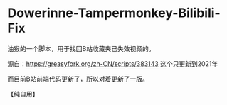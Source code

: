 # Dowerinne-Tampermonkey-Bilibili-Fix
油猴的一个脚本，用于找回B站收藏夹已失效视频的。

源自：https://greasyfork.org/zh-CN/scripts/383143   这个只更新到2021年

而目前B站前端代码更新了，所以对着更新了一版。

【纯自用】
